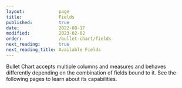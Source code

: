 ```yaml
---
layout:             page
title:              Fields
published:          true
date:               2022-08-17
modified:           2023-02-02
order:              /bullet-chart/fields
next_reading:       true
next_reading_title: Available Fields
---
```

Bullet Chart accepts multiple columns and measures and behaves differently depending on the combination of fields bound to it. See the following pages to learn about its capabilities.